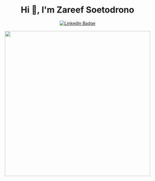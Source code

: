 <h1 align="center">Hi 👋, I'm Zareef Soetodrono</h1>
<div align="center">
  <a href="https://www.linkedin.com/in/zareef-soetodrono-256224197">
    <img src="https://img.shields.io/badge/LinkedIn-blue?style=for-the-badge&logo=linkedin&logoColor=white" alt="LinkedIn Badge"/>
  </a>
</div>
<br />

<div align="center"><img src="https://i.pinimg.com/originals/e4/26/70/e426702edf874b181aced1e2fa5c6cde.gif" width="480"/></div>
<br />

